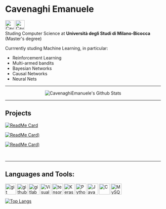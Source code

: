 # Cavenaghi Emanuele
[<img align="left" alt="CavenaghiEmanuele | LinkedIn" width="30px" src="https://cdn.jsdelivr.net/npm/simple-icons@v3/icons/linkedin.svg" />][linkedin]
[<img align="left" alt="CavenaghiEmanuele | facebook" width="30px" src="https://cdn.jsdelivr.net/npm/simple-icons@v3/icons/facebook.svg" />][facebook]

<br><br>
Studing Computer Science at **Università degli Studi di Milano-Bicocca** (Master's degree)

Currrently studing Machine Learning, in particular:

* Reinforcement Learning
* Multi-armed bandits
* Bayesian Networks
* Causal Networks
* Neural Nets


---
<center>
<img alt="CavenaghiEmanuele's Github Stats" src="https://github-readme-stats.vercel.app/api?username=CavenaghiEmanuele&show_icons=true&hide_border=true&theme=vue" />
</center>

---
## Projects

[![ReadMe Card](https://github-readme-stats.vercel.app/api/pin/?username=CavenaghiEmanuele&repo=REILLY&hide_border=true&theme=great-gatsby)](https://github.com/CavenaghiEmanuele/REILLY)

[![ReadMe Card](https://github-readme-stats.vercel.app/api/pin/?username=madlabunimib&repo=MADBayes&hide_border=true&theme=great-gatsby))](https://github.com/madlabunimib/MADBayes)

[![ReadMe Card](https://github-readme-stats.vercel.app/api/pin/?username=CavenaghiEmanuele&repo=Multi-armed-bandit&hide_border=true&theme=great-gatsby))](https://github.com/CavenaghiEmanuele/Multi-armed-bandit)

<br/>

---

## Languages and Tools:

[<img align="left" alt="git" width="35px" src="https://cdn.jsdelivr.net/npm/simple-icons@v3/icons/git.svg" />][git]

[<img align="left" alt="github" width="35px" src="https://cdn.jsdelivr.net/npm/simple-icons@v3/icons/github.svg" />][github]

[<img align="left" alt="gitlab" width="35px" src="https://cdn.jsdelivr.net/npm/simple-icons@v3/icons/gitlab.svg" />][gitlab]

[<img align="left" alt="Visual Studio Code" width="35px" src="https://cdn.jsdelivr.net/npm/simple-icons@v3/icons/visualstudio.svg" />][visualstudiocode] 

[<img align="left" alt="tensorflow" width="35px" src="https://cdn.jsdelivr.net/npm/simple-icons@v3/icons/tensorflow.svg" />][tensorflow]

[<img align="left" alt="Keras" width="35px" src="https://cdn.jsdelivr.net/npm/simple-icons@v3/icons/keras.svg" />][keras]

[<img align="left" alt="Python" width="35px" src="https://cdn.jsdelivr.net/npm/simple-icons@v3/icons/python.svg" />][python]

[<img align="left" alt="Java" width="35px" src="https://cdn.jsdelivr.net/npm/simple-icons@v3/icons/java.svg" />][java]

[<img align="left" alt="C" width="35px" src="https://cdn.jsdelivr.net/npm/simple-icons@v3/icons/c.svg" />][c]

[<img align="left" alt="MySQL" width="35px" src="https://cdn.jsdelivr.net/npm/simple-icons@v3/icons/mysql.svg" />][mysql]


<br><br>

[![Top Langs](https://github-readme-stats.vercel.app/api/top-langs/?username=CavenaghiEmanuele&hide_border=true&theme=great-gatsby&card_width=1000&hide_title=true)](https://github.com/CavenaghiEmanuele)



[linkedin]: https://www.linkedin.com/in/emanuele-cavenaghi-59b53a121
[facebook]: https://www.facebook.com/emanuele.cavenaghi

[visualstudiocode]: https://code.visualstudio.com/
[sql]: https://www.w3schools.com/sql/
[mysql]: https://www.mysql.com/it/
[git]: https://git-scm.com/
[github]: https://github.com/
[gitlab]: https://gitlab.com/
[tensorflow]: https://www.tensorflow.org/
[keras]: https://keras.io/

[python]: https://www.python.org/
[java]: https://www.java.com/it/
[c]: https://en.wikipedia.org/wiki/C--